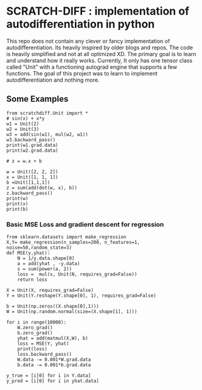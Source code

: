 # SCRATCH-DIFF : implementation of autodifferentiation in python

This repo does not contain any clever or fancy implementation of autodifferentiation. Its heavily inspired by older blogs and repos. The code is heavily simplified and not at all optimized XD. The primary goal is to learn and understand how it really works. Currently, It only has one tensor class called "Unit" with a functioning autograd engine that supports a few functions.
The goal of this project was to learn to implement autodifferentiation and nothing more. 

## Some Examples
```
from scratchdiff.Unit import *
# sin(x) + x*y
w1 = Unit(2)
w2 = Unit(3)
w3 = add(sin(w1), mul(w2, w1)) 
w3.backward_pass()
print(w1.grad.data)
print(w2.grad.data)

```

```
# z = w.x + b

w = Unit([2, 2, 2])
x = Unit([1, 1, 1])
b =Unit([1,1,1])
z = sum(add(dot(w, x), b))
z.backward_pass()
print(w)
print(x)
print(b)

```
### Basic MSE Loss and gradient descent for regression
```
from sklearn.datasets import make_regression
X,Y= make_regression(n_samples=200, n_features=1, noise=50,random_state=3)
def MSE(y,yhat):
    N = 1/y.data.shape[0]
    a = add(yhat , -y.data)
    s = sum(power(a, 2))
    loss =  mul(s, Unit(N, requires_grad=False))
    return loss

X = Unit(X, requires_grad=False)
Y = Unit(Y.reshape(Y.shape[0], 1), requires_grad=False)

b = Unit(np.zeros((X.shape[0],1)))
W = Unit(np.random.normal(size=(X.shape[1], 1)))

for i in range(10000):
    W.zero_grad()
    b.zero_grad()
    yhat = add(matmul(X,W), b)
    loss = MSE(Y, yhat)
    print(loss)
    loss.backward_pass()
    W.data -= 0.001*W.grad.data
    b.data -= 0.001*b.grad.data

y_true = [i[0] for i in Y.data]
y_pred = [i[0] for i in yhat.data]
```
